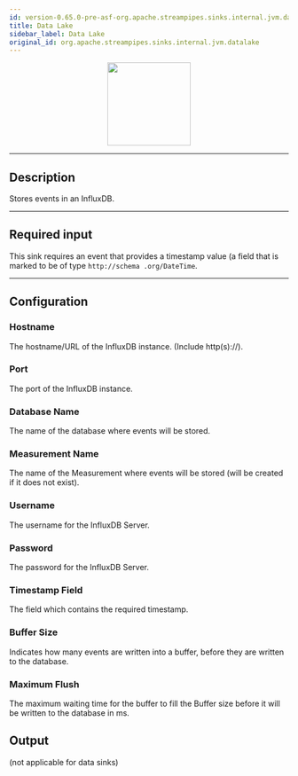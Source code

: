 ```yaml
---
id: version-0.65.0-pre-asf-org.apache.streampipes.sinks.internal.jvm.datalake
title: Data Lake
sidebar_label: Data Lake
original_id: org.apache.streampipes.sinks.internal.jvm.datalake
---
```


<!--
  ~ Licensed to the Apache Software Foundation (ASF) under one or more
  ~ contributor license agreements.  See the NOTICE file distributed with
  ~ this work for additional information regarding copyright ownership.
  ~ The ASF licenses this file to You under the Apache License, Version 2.0
  ~ (the "License"); you may not use this file except in compliance with
  ~ the License.  You may obtain a copy of the License at
  ~
  ~    http://www.apache.org/licenses/LICENSE-2.0
  ~
  ~ Unless required by applicable law or agreed to in writing, software
  ~ distributed under the License is distributed on an "AS IS" BASIS,
  ~ WITHOUT WARRANTIES OR CONDITIONS OF ANY KIND, either express or implied.
  ~ See the License for the specific language governing permissions and
  ~ limitations under the License.
  ~
  -->



<p align="center"> 
    <img src="/docs/img/pipeline-elements/org.apache.streampipes.sinks.internal.jvm.datalake/icon.png" width="150px;" class="pe-image-documentation"/>
</p>

***

## Description

Stores events in an InfluxDB.

***

## Required input

This sink requires an event that provides a timestamp value (a field that is marked to be of type ``http://schema
.org/DateTime``.

***

## Configuration

### Hostname

The hostname/URL of the InfluxDB instance. (Include http(s)://).

### Port

The port of the InfluxDB instance.

### Database Name

The name of the database where events will be stored.

### Measurement Name

The name of the Measurement where events will be stored (will be created if it does not exist).

### Username

The username for the InfluxDB Server.

### Password

The password for the InfluxDB Server.

### Timestamp Field

The field which contains the required timestamp.

### Buffer Size

Indicates how many events are written into a buffer, before they are written to the database.

### Maximum Flush

The maximum waiting time for the buffer to fill the Buffer size before it will be written to the database in ms.
## Output

(not applicable for data sinks)
